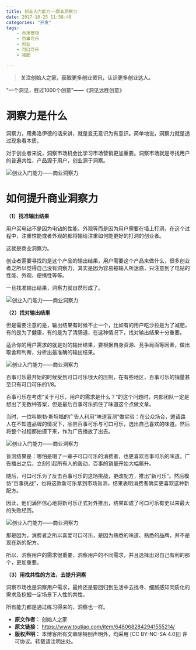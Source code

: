 ```yaml
---
title: 创业入门能力——商业洞察力
date: 2017-10-25 11:58:40
categories: "开发"
tags:
	- 市场营销
	- 百事可乐
	- 创业
	- 可口可乐
	- 减肥

---
```


> **关注创始人之家，获取更多创业资讯，认识更多创业达人。**

“一个洞见，胜过1000个创意”——《洞见远胜创意》

# **洞察力是什么** #

洞察力，用弗洛伊德的话来讲，就是变无意识为有意识。简单地说，洞察力就是透过现象看本质。

对于创业者来说，洞察市场机会比学习市场营销更加重要。洞察市场就是寻找用户的普遍共性，产品源于用户，创业源于洞察。

![创业入门能力——商业洞察力][3YUZ-IAIB-NVEJ.jpg]

# **如何提升商业洞察力** #

**（1）找准输出结果**

用户买电钻不是因为电钻的性能、外观等而是因为用户需要在墙上打洞，在这个过程中，注重性能或者外观的都将输给注重如何能更好的打洞的创业者。

这就是商业洞察力。

创业者需要寻找的是这个产品的输出结果，用户需要这个产品来做什么，很多创业者之所以觉得自己没有洞察力，其实是因为容易被输入所迷惑，只注意到了电钻的性能、外观、便携性等等。

一旦找准输出结果，洞察力就自然形成了。

![创业入门能力——商业洞察力][INFR-2QV3-YZQM.jpg]

**（2）找对输出结果**

但是需要注意的是，输出结果有时候不止一个，比如有的用户吃沙拉是为了减肥，有的是为了健康，有的是为了清肠道，在这种情况下，找对输出结果十分重要。

适合你的用户需求的就是对的输出结果，要根据自身资源、竞争局面等因素，做出取舍和判断，分析出最准确的输出结果。

![创业入门能力——商业洞察力][Q2QU-NZJY-BQR2.jpg]

百事可乐最开始的时候受到可口可乐很大的压制，在有些地区，百事可乐的销量甚至只有可口可乐的1/8。

百事可乐在考虑“关于可乐，用户的需求是什么？”的这个问题时，内部团队一定是想出了无数种答案，但是最后百事可乐抓住了味道这个点做文章。

当时，一位叫鲍勃·斯坦福的广告人利用“味道盲测”做实验：在公众场合，邀请路人在不知道品牌的情况下，品尝百事可乐与可口可乐，选出自己喜欢的味道。然后将整个过程都拍摄下来，作为广告播放了出去。

![创业入门能力——商业洞察力][MREB-73FM-AYFA.jpg]

盲测结果是：哪怕是喝了一辈子可口可乐的消费者，也更喜欢百事可乐的味道。广告播出之后，立刻引起所有人的轰动，百事的销量开始大幅飙升。

随后，可口可乐为了反击百事可乐的这场挑战，更改配方，推出“新可乐”。然后模仿“百事挑战”，也将这款新可乐拿到市场盲测，结果表明消费者确实更喜欢这种新配方。

因此，他们满怀信心地将新可乐正式对外推出，结果却成了可口可乐有史以来最大的失败经历。

![创业入门能力——商业洞察力][BNBY-BMA7-BNNI.jpg]

那是因为，消费者之所以喜爱可口可乐，是因为熟悉的味道、熟悉的品牌，并不是现在新的配方。

所以，洞察用户的需求很重要，洞察用户的不同需求，并且选择出对自己有利的那个，更加重要。

**（3）用找共性的方法，去提升洞察**

洞察市场也是洞察用户需求，最终还是要回归到生活中去找寻、细腻感知同质化的需求及挖掘一定场景下人性的共性。

所有能力都是通过练习得来的，洞察也一样。


[3YUZ-IAIB-NVEJ.jpg]: /pro/os/crawler/3YUZ-IAIB-NVEJ.jpg
[INFR-2QV3-YZQM.jpg]: /pro/os/crawler/INFR-2QV3-YZQM.jpg
[Q2QU-NZJY-BQR2.jpg]: /pro/os/crawler/Q2QU-NZJY-BQR2.jpg
[MREB-73FM-AYFA.jpg]: /pro/os/crawler/MREB-73FM-AYFA.jpg
[BNBY-BMA7-BNNI.jpg]: /pro/os/crawler/BNBY-BMA7-BNNI.jpg
 *  **原文作者：** 创始人之家
 *  **原文链接：** https://www.toutiao.com/item/6480682842941555214/
 *  **版权声明：** 本博客所有文章除特别声明外，均采用 [CC BY-NC-SA 4.0][] 许可协议。转载请注明出处。